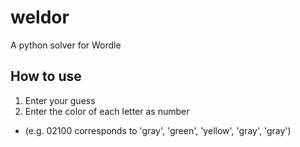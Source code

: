 # weldor
A python solver for Wordle

## How to use
1. Enter your guess
2. Enter the color of each letter as number
* (e.g. 02100 corresponds to 'gray', 'green', 'yellow', 'gray', 'gray')
